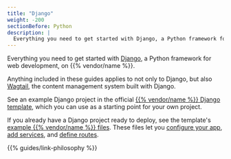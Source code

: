 ```yaml
---
title: "Django"
weight: -200
sectionBefore: Python
description: |
  Everything you need to get started with Django, a Python framework for web development, on {{% vendor/name %}}.
---
```


Everything you need to get started with [Django](https://www.djangoproject.com/), a Python framework for web development, on {{% vendor/name %}}.

Anything included in these guides applies to not only to Django, but also [Wagtail](https://wagtail.org/), the content management system built with Django.

See an example Django project in the official [{{% vendor/name %}} Django template](https://github.com/platformsh-templates/django4), which you can use as a starting point for your own project.

If you already have a Django project ready to deploy,
see the template's [example {{% vendor/name %}} files](https://github.com/platformsh-templates/django4/tree/master/.platform).
These files let you [configure your app](/create-apps/_index.md),
[add services](/add-services/_index.md), and [define routes](/define-routes/_index.md).

{{% guides/link-philosophy %}}
